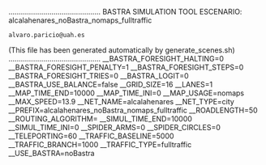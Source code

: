 .............................................
    BASTRA SIMULATION TOOL
    ESCENARIO: alcalahenares_noBastra_nomaps_fulltraffic

    alvaro.paricio@uah.es
(This file has been generated automatically by generate_scenes.sh)
.............................................
__BASTRA_FORESIGHT_HALTING=0
__BASTRA_FORESIGHT_PENALTY=1
__BASTRA_FORESIGHT_STEPS=0
__BASTRA_FORESIGHT_TRIES=0
__BASTRA_LOGIT=0
__BASTRA_USE_BALANCE=false
__GRID_SIZE=16
__LANES=1
__MAP_TIME_END=10000
__MAP_TIME_INI=0
__MAP_USAGE=nomaps
__MAX_SPEED=13.9
__NET_NAME=alcalahenares
__NET_TYPE=city
__PREFIX=alcalahenares_noBastra_nomaps_fulltraffic
__ROADLENGTH=50
__ROUTING_ALGORITHM=
__SIMUL_TIME_END=10000
__SIMUL_TIME_INI=0
__SPIDER_ARMS=0
__SPIDER_CIRCLES=0
__TELEPORTING=60
__TRAFFIC_BASELINE=5000
__TRAFFIC_BRANCH=1000
__TRAFFIC_TYPE=fulltraffic
__USE_BASTRA=noBastra
